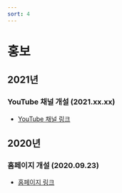 ```yaml
---
sort: 4
---
```


# 홍보

## 2021년

### YouTube 채널 개설 (2021.xx.xx)
- [YouTube 채널 링크](https://www.youtube.com)

## 2020년

### 홈페이지 개설 (2020.09.23)
- [홈페이지 링크](https://robot-plus-plus.github.io/)